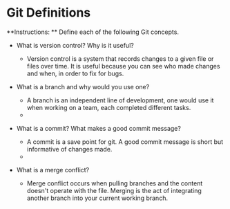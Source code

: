 # Git Definitions

**Instructions: ** Define each of the following Git concepts.

* What is version control?  Why is it useful?
    - Version control is a system that records changes to a given file or files over time. It is useful because you can see who made changes and when, in order to fix for bugs.
    
* What is a branch and why would you use one?
    - A branch is an independent line of development, one would use it when working on a team, each completed different tasks.
    -
* What is a commit? What makes a good commit message?
    - A commit is a save point for git. A good commit message is short but informative of changes made.
    -
* What is a merge conflict?
    - Merge conflict occurs when pulling branches and the content doesn't operate with the file. Merging is the act of integrating another branch into your current working branch.